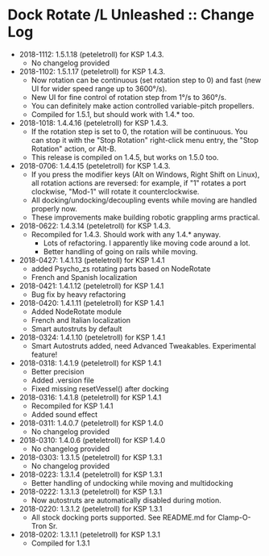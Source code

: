 # Dock Rotate /L Unleashed :: Change Log

* 2018-1112: 1.5.1.18 (peteletroll) for KSP 1.4.3.
	+ No changelog provided
* 2018-1102: 1.5.1.17 (peteletroll) for KSP 1.4.3.
	+ Now rotation can be continuous (set rotation step to 0) and fast (new UI for wider speed range up to 3600°/s).
	+ New UI for fine control of rotation step from 1°/s to 360°/s.
	+ You can definitely make action controlled variable-pitch propellers.
	+ Compiled for 1.5.1, but should work with 1.4.* too.
* 2018-1018: 1.4.4.16 (peteletroll) for KSP 1.4.3.
	+ If the rotation step is set to 0, the rotation will be continuous. You can stop it with the "Stop Rotation" right-click menu entry, the "Stop Rotation" action, or Alt-B.
	+ This release is compiled on 1.4.5, but works on 1.5.0 too.
* 2018-0706: 1.4.4.15 (peteletroll) for KSP 1.4.3.
	+ If you press the modifier keys (Alt on Windows, Right Shift on Linux), all rotation actions are reversed: for example, if "1" rotates a port clockwise, "Mod-1" will rotate it counterclockwise.
	+ All docking/undocking/decoupling events while moving are handled properly now.
	+ These improvements make building robotic grappling arms practical.
* 2018-0622: 1.4.3.14 (peteletroll) for KSP 1.4.3.
	+ Recompiled for 1.4.3. Should work with any 1.4.* anyway.
		- Lots of refactoring. I apparently like moving code around a lot.
		- Better handling of going on rails while moving.
* 2018-0427: 1.4.1.13 (peteletroll) for KSP 1.4.1
	+ added Psycho_zs rotating parts based on NodeRotate
	+ French and Spanish localization
* 2018-0421: 1.4.1.12 (peteletroll) for KSP 1.4.1
	+ Bug fix by heavy refactoring
* 2018-0420: 1.4.1.11 (peteletroll) for KSP 1.4.1
	+ Added NodeRotate module
	+ French and Italian localization
	+ Smart autostruts by default
* 2018-0324: 1.4.1.10 (peteletroll) for KSP 1.4.1
	+ Smart Autostruts added, need Advanced Tweakables. Experimental feature!
* 2018-0318: 1.4.1.9 (peteletroll) for KSP 1.4.1
	+ Better precision
	+ Added .version file
	+ Fixed missing resetVessel() after docking
* 2018-0316: 1.4.1.8 (peteletroll) for KSP 1.4.1
	+ Recompiled for KSP 1.4.1
	+ Added sound effect
* 2018-0311: 1.4.0.7 (peteletroll) for KSP 1.4.0
	+ No changelog provided
* 2018-0310: 1.4.0.6 (peteletroll) for KSP 1.4.0
	+ No changelog provided
* 2018-0303: 1.3.1.5 (peteletroll) for KSP 1.3.1
	+ No changelog provided
* 2018-0223: 1.3.1.4 (peteletroll) for KSP 1.3.1
	+ Better handling of undocking while moving and multidocking
* 2018-0222: 1.3.1.3 (peteletroll) for KSP 1.3.1
	+ Now autostruts are automatically disabled during motion.
* 2018-0220: 1.3.1.2 (peteletroll) for KSP 1.3.1
	+ All stock docking ports supported. See README.md for Clamp-O-Tron Sr.
* 2018-0202: 1.3.1.1 (peteletroll) for KSP 1.3.1
	+ Compiled for 1.3.1
